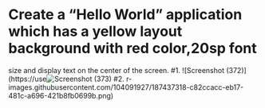# Create a “Hello World” application which has a yellow layout background with red color,20sp font 
size and display text on the center of the screen.
#1.
![Screenshot (372)](https://use![Screenshot (373)](https://user-images.githubusercontent.com/104091927/187438139-af00f07d-5b45-4a5e-be99-5dea1bb987be.png)
#2.
r-images.githubusercontent.com/104091927/187437318-c82ccacc-eb17-481c-a696-421b8fb0699b.png)
